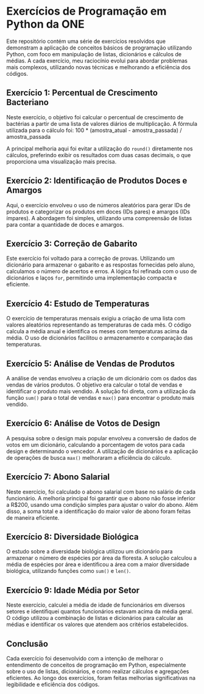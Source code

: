# Exercícios de Programação em Python da ONE

Este repositório contém uma série de exercícios resolvidos que demonstram a aplicação de conceitos básicos de programação utilizando Python, com foco em manipulação de listas, dicionários e cálculos de médias. A cada exercício, meu raciocínio evolui para abordar problemas mais complexos, utilizando novas técnicas e melhorando a eficiência dos códigos.

## Exercício 1: Percentual de Crescimento Bacteriano

Neste exercício, o objetivo foi calcular o percentual de crescimento de bactérias a partir de uma lista de valores diários de multiplicação. A fórmula utilizada para o cálculo foi: 100 * (amostra_atual - amostra_passada) / amostra_passada

A principal melhoria aqui foi evitar a utilização do `round()` diretamente nos cálculos, preferindo exibir os resultados com duas casas decimais, o que proporciona uma visualização mais precisa.

## Exercício 2: Identificação de Produtos Doces e Amargos

Aqui, o exercício envolveu o uso de números aleatórios para gerar IDs de produtos e categorizar os produtos em doces (IDs pares) e amargos (IDs ímpares). A abordagem foi simples, utilizando uma compreensão de listas para contar a quantidade de doces e amargos.

## Exercício 3: Correção de Gabarito

Este exercício foi voltado para a correção de provas. Utilizando um dicionário para armazenar o gabarito e as respostas fornecidas pelo aluno, calculamos o número de acertos e erros. A lógica foi refinada com o uso de dicionários e laços `for`, permitindo uma implementação compacta e eficiente.

## Exercício 4: Estudo de Temperaturas

O exercício de temperaturas mensais exigiu a criação de uma lista com valores aleatórios representando as temperaturas de cada mês. O código calcula a média anual e identifica os meses com temperaturas acima da média. O uso de dicionários facilitou o armazenamento e comparação das temperaturas.

## Exercício 5: Análise de Vendas de Produtos

A análise de vendas envolveu a criação de um dicionário com os dados das vendas de vários produtos. O objetivo era calcular o total de vendas e identificar o produto mais vendido. A solução foi direta, com a utilização da função `sum()` para o total de vendas e `max()` para encontrar o produto mais vendido.

## Exercício 6: Análise de Votos de Design

A pesquisa sobre o design mais popular envolveu a conversão de dados de votos em um dicionário, calculando a porcentagem de votos para cada design e determinando o vencedor. A utilização de dicionários e a aplicação de operações de busca `max()` melhoraram a eficiência do cálculo.

## Exercício 7: Abono Salarial

Neste exercício, foi calculado o abono salarial com base no salário de cada funcionário. A melhoria principal foi garantir que o abono não fosse inferior a R$200, usando uma condição simples para ajustar o valor do abono. Além disso, a soma total e a identificação do maior valor de abono foram feitas de maneira eficiente.

## Exercício 8: Diversidade Biológica

O estudo sobre a diversidade biológica utilizou um dicionário para armazenar o número de espécies por área da floresta. A solução calculou a média de espécies por área e identificou a área com a maior diversidade biológica, utilizando funções como `sum()` e `len()`.

## Exercício 9: Idade Média por Setor

Neste exercício, calculei a média de idade de funcionários em diversos setores e identifiquei quantos funcionários estavam acima da média geral. O código utilizou a combinação de listas e dicionários para calcular as médias e identificar os valores que atendem aos critérios estabelecidos.

## Conclusão

Cada exercício foi desenvolvido com a intenção de melhorar o entendimento de conceitos de programação em Python, especialmente sobre o uso de listas, dicionários, e como realizar cálculos e agregações eficientes. Ao longo dos exercícios, foram feitas melhorias significativas na legibilidade e eficiência dos códigos.
